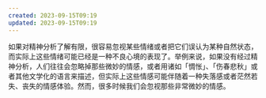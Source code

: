 ```yaml
---
created: 2023-09-15T09:19
updated: 2023-09-15T09:19
---
```

如果对精神分析了解有限，很容易忽视某些情绪或者把它们误认为某种自然状态，而实际上这些情绪可能已经是一种不良心境的表现了。举例来说，如果没有经过精神分析，人们往往会忽略掉那些微妙的情感，或者用诸如「惆怅」、「伤春悲秋」或者其他文学化的语言来描述，但实际上这些情感可能伴随着一种失落感或者茫然若失、丧失的情感体验。然而，很多时候我们会忽视那些非常微妙的情感。